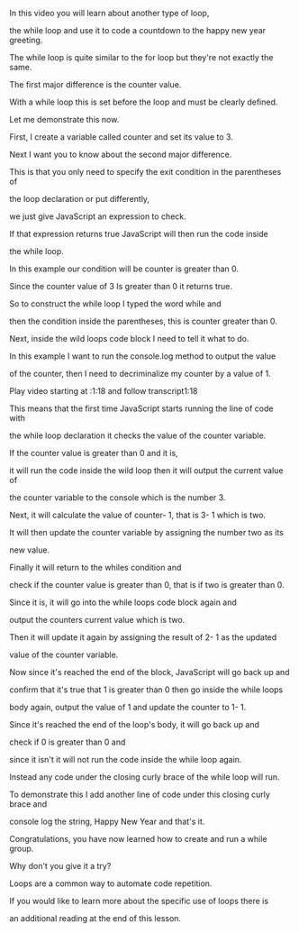 In this video you will learn about another type of loop, 

the while loop and use it to code a countdown to the happy new year greeting. 

The while loop is quite similar to the for loop but they're not exactly the same. 

The first major difference is the counter value. 

With a while loop this is set before the loop and must be clearly defined. 

Let me demonstrate this now. 

First, I create a variable called counter and set its value to 3. 

Next I want you to know about the second major difference. 

This is that you only need to specify the exit condition in the parentheses of 

the loop declaration or put differently, 

we just give JavaScript an expression to check. 

If that expression returns true JavaScript will then run the code inside 

the while loop. 

In this example our condition will be counter is greater than 0. 

Since the counter value of 3 Is greater than 0 it returns true. 

So to construct the while loop I typed the word while and 

then the condition inside the parentheses, this is counter greater than 0. 

Next, inside the wild loops code block I need to tell it what to do. 

In this example I want to run the console.log method to output the value 

of the counter, then I need to decriminalize my counter by a value of 1.

Play video starting at :1:18 and follow transcript1:18

This means that the first time JavaScript starts running the line of code with 

the while loop declaration it checks the value of the counter variable. 

If the counter value is greater than 0 and it is, 

it will run the code inside the wild loop then it will output the current value of 

the counter variable to the console which is the number 3. 

Next, it will calculate the value of counter- 1, that is 3- 1 which is two. 

It will then update the counter variable by assigning the number two as its 

new value. 

Finally it will return to the whiles condition and 

check if the counter value is greater than 0, that is if two is greater than 0. 

Since it is, it will go into the while loops code block again and 

output the counters current value which is two. 

Then it will update it again by assigning the result of 2- 1 as the updated 

value of the counter variable. 

Now since it's reached the end of the block, JavaScript will go back up and 

confirm that it's true that 1 is greater than 0 then go inside the while loops 

body again, output the value of 1 and update the counter to 1- 1. 

Since it's reached the end of the loop's body, it will go back up and 

check if 0 is greater than 0 and 

since it isn't it will not run the code inside the while loop again. 

Instead any code under the closing curly brace of the while loop will run. 

To demonstrate this I add another line of code under this closing curly brace and 

console log the string, Happy New Year and that's it. 

Congratulations, you have now learned how to create and run a while group. 

Why don't you give it a try? 

Loops are a common way to automate code repetition. 

If you would like to learn more about the specific use of loops there is 

an additional reading at the end of this lesson.